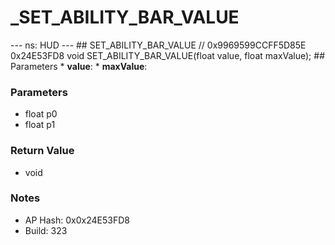 # _SET_ABILITY_BAR_VALUE

--- ns: HUD --- ## SET_ABILITY_BAR_VALUE  // 0x9969599CCFF5D85E 0x24E53FD8 void SET_ABILITY_BAR_VALUE(float value, float maxValue);  ## Parameters * **value**: * **maxValue**:

### Parameters
* float p0
* float p1

### Return Value
* void

### Notes
* AP Hash: 0x0x24E53FD8
* Build: 323

